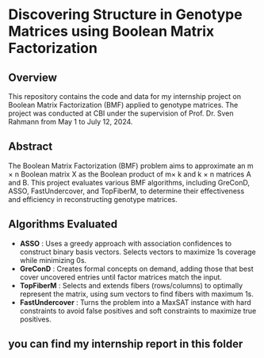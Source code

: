 # Discovering Structure in Genotype Matrices using Boolean Matrix Factorization

## Overview
This repository contains the code and data for my internship project on Boolean Matrix Factorization (BMF) applied to genotype matrices. The project was conducted at CBI under the supervision of Prof. Dr. Sven Rahmann from May 1 to July 12, 2024.

## Abstract
The Boolean Matrix Factorization (BMF) problem aims to approximate an m × n Boolean matrix X as the Boolean product of m× k and k × n matrices A and B. This project evaluates various BMF algorithms, including GreConD, ASSO, FastUndercover, and TopFiberM, to determine their effectiveness and efficiency in reconstructing genotype matrices.

## Algorithms Evaluated
- **ASSO** : Uses a greedy approach with association confidences to construct binary basis vectors. Selects vectors to maximize 1s coverage while minimizing 0s.
- **GreConD** : Creates formal concepts on demand, adding those that best cover uncovered entries until factor matrices match the input. 
- **TopFiberM** : Selects and extends fibers (rows/columns) to optimally represent the matrix, using sum vectors to find fibers with maximum 1s.
- **FastUndercover** : Turns the problem into a MaxSAT instance with hard constraints to avoid false positives and soft constraints to maximize true positives.

## you can find my internship report in this folder
